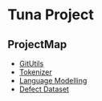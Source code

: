 # Tuna Project

## ProjectMap

* [GitUtils](gitUtils.md)
* [Tokenizer](tokenizer.md)
* [Language Modelling](languagemodelling.md)
* [Defect Dataset](dataset.md)